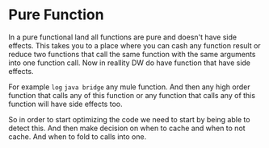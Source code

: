 # Pure Function 

In a pure functional land all functions are pure and doesn't have side effects. This takes you to a place where you can cash any function result or reduce two functions that call the same function with the same arguments into one function call. Now in reallity DW do have function that have side effects.

For example `log` `java bridge` any mule function. And then any high order function that calls any of this function or any function that calls any of this function will have side effects too. 

So in order to start optimizing the code we need to start by being able to detect this. And then make decision on when to cache and when to not cache. And when to fold to calls into one.

